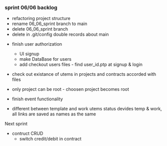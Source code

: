### sprint 06/06 backlog

+ refactoring project structure
+ rename 06_06_sprint branch to main
+ delete 06_06_sprint branch
+ delete in .git/config double records about main

- finish user authorization
  + UI signup
  - make DataBase for users
  - add checkout users files - find user_id.ptp at signup & login
  
- check out existance of utems in projects and contracts accorded with files
- only project can be root - choosen project becomes root

- finish event functionality

- different between template and work utems
    status devides temp & work, all links are saved as names as the same

Next sprint
- contruct CRUD
  - switch credit/debit in contract
